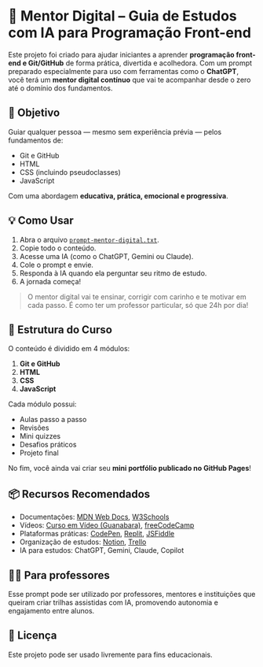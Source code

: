 # 🤖 Mentor Digital – Guia de Estudos com IA para Programação Front-end

Este projeto foi criado para ajudar iniciantes a aprender **programação front-end e Git/GitHub** de forma prática, divertida e acolhedora. Com um prompt preparado especialmente para uso com ferramentas como o **ChatGPT**, você terá um **mentor digital contínuo** que vai te acompanhar desde o zero até o domínio dos fundamentos.

## 🎯 Objetivo

Guiar qualquer pessoa — mesmo sem experiência prévia — pelos fundamentos de:

- Git e GitHub
- HTML
- CSS (incluindo pseudoclasses)
- JavaScript

Com uma abordagem **educativa, prática, emocional e progressiva**.

## 💡 Como Usar

1. Abra o arquivo [`prompt-mentor-digital.txt`](prompt-mentor-digital.txt).
2. Copie todo o conteúdo.
3. Acesse uma IA (como o ChatGPT, Gemini ou Claude).
4. Cole o prompt e envie.
5. Responda à IA quando ela perguntar seu ritmo de estudo.
6. A jornada começa!

> O mentor digital vai te ensinar, corrigir com carinho e te motivar em cada passo. É como ter um professor particular, só que 24h por dia!

## 🧱 Estrutura do Curso

O conteúdo é dividido em 4 módulos:

1. **Git e GitHub**
2. **HTML**
3. **CSS**
4. **JavaScript**

Cada módulo possui:

- Aulas passo a passo
- Revisões
- Mini quizzes
- Desafios práticos
- Projeto final

No fim, você ainda vai criar seu **mini portfólio publicado no GitHub Pages**!

## 📦 Recursos Recomendados

- Documentações: [MDN Web Docs](https://developer.mozilla.org/pt-BR/), [W3Schools](https://www.w3schools.com/)
- Vídeos: [Curso em Vídeo (Guanabara)](https://www.youtube.com/@CursoemVideo), [freeCodeCamp](https://www.youtube.com/@freecodecamp)
- Plataformas práticas: [CodePen](https://codepen.io/), [Replit](https://replit.com/), [JSFiddle](https://jsfiddle.net/)
- Organização de estudos: [Notion](https://www.notion.so/), [Trello](https://trello.com/)
- IA para estudos: ChatGPT, Gemini, Claude, Copilot

## 🧑‍🏫 Para professores

Esse prompt pode ser utilizado por professores, mentores e instituições que queiram criar trilhas assistidas com IA, promovendo autonomia e engajamento entre alunos.

## 📄 Licença

Este projeto pode ser usado livremente para fins educacionais.
